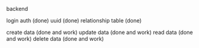 backend

login auth (done)
uuid (done)
relationship table (done)

create data (done and work)
update data (done and work)
read data (done and work)
delete data (done and work)
